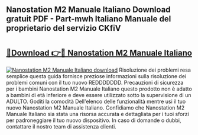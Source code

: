 ## Nanostation M2 Manuale Italiano Download gratuit PDF - Part-mwh Italiano Manuale del proprietario del servizio CKfiV

# <h2><a href="http://dfa3yy.blite.top/?on=Nanostation+M2+Manuale+Italiano">🔗Download 👉🔴 Nanostation M2 Manuale Italiano</a></h2>

[![Nanostation M2 Manuale Italiano download](https://i.imgur.com/lujVjoI.png)](http://dfa3yy.blite.top/?on=Nanostation+M2+Manuale+Italiano)
Risoluzione dei problemi resa semplice questa guida fornisce preziose informazioni sulla risoluzione dei problemi comuni con il tuo nuovo REDDDDDDD. Precauzioni di sicurezza per i bambini Nanostation M2 Manuale Italiano questo prodotto non è adatto a bambini di età inferiore e deve essere utilizzato sotto la supervisione di un ADULTO. Goditi la comodità Dell'elenco delle funzionalità mentre usi il tuo nuovo Nanostation M2 Manuale Italiano. Confidiamo che Nanostation M2 Manuale Italiano sia stata una risorsa accurata e dettagliata per i tuoi sforzi per padroneggiare il tuo nuovo dispositivo. In caso di domande o dubbi, contattare il nostro team di assistenza clienti.
